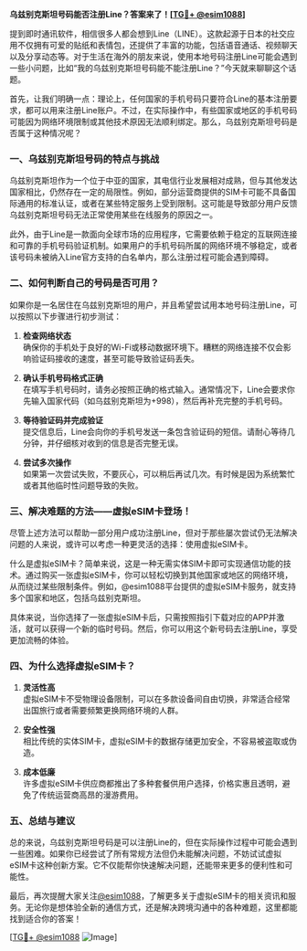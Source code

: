 **乌兹别克斯坦号码能否注册Line？答案来了！[[TG💪+ @esim1088](https://t.me/s/esim1088)]**

提到即时通讯软件，相信很多人都会想到Line（LINE）。这款起源于日本的社交应用不仅拥有可爱的贴纸和表情包，还提供了丰富的功能，包括语音通话、视频聊天以及分享动态等。对于生活在海外的朋友来说，使用本地号码注册Line可能会遇到一些小问题，比如“我的乌兹别克斯坦号码能不能注册Line？”今天就来聊聊这个话题。

首先，让我们明确一点：理论上，任何国家的手机号码只要符合Line的基本注册要求，都可以用来注册Line账户。不过，在实际操作中，有些国家或地区的手机号码可能因为网络环境限制或其他技术原因无法顺利绑定。那么，乌兹别克斯坦号码是否属于这种情况呢？

### 一、乌兹别克斯坦号码的特点与挑战

乌兹别克斯坦作为一个位于中亚的国家，其电信行业发展相对成熟，但与其他发达国家相比，仍然存在一定的局限性。例如，部分运营商提供的SIM卡可能不具备国际通用的标准认证，或者在某些特定服务上受到限制。这可能是导致部分用户反馈乌兹别克斯坦号码无法正常使用某些在线服务的原因之一。

此外，由于Line是一款面向全球市场的应用程序，它需要依赖于稳定的互联网连接和可靠的手机号码验证机制。如果用户的手机号码所属的网络环境不够稳定，或者该号码未被纳入Line官方支持的白名单内，那么注册过程可能会遇到障碍。

### 二、如何判断自己的号码是否可用？

如果你是一名居住在乌兹别克斯坦的用户，并且希望尝试用本地号码注册Line，可以按照以下步骤进行初步测试：

1. **检查网络状态**  
确保你的手机处于良好的Wi-Fi或移动数据环境下。糟糕的网络连接不仅会影响验证码接收的速度，甚至可能导致验证码丢失。

2. **确认手机号码格式正确**  
在填写手机号码时，请务必按照正确的格式输入。通常情况下，Line会要求你先输入国家代码（如乌兹别克斯坦为+998），然后再补充完整的手机号码。

3. **等待验证码并完成验证**  
提交信息后，Line会向你的手机号发送一条包含验证码的短信。请耐心等待几分钟，并仔细核对收到的信息是否完整无误。

4. **尝试多次操作**  
如果第一次尝试失败，不要灰心，可以稍后再试几次。有时候是因为系统繁忙或者其他临时性问题导致的失败。

### 三、解决难题的方法——虚拟eSIM卡登场！

尽管上述方法可以帮助一部分用户成功注册Line，但对于那些屡次尝试仍无法解决问题的人来说，或许可以考虑一种更灵活的选择：使用虚拟eSIM卡。

什么是虚拟eSIM卡？简单来说，这是一种无需实体SIM卡即可实现通信功能的技术。通过购买一张虚拟eSIM卡，你可以轻松切换到其他国家或地区的网络环境，从而绕过某些限制条件。例如，@esim1088平台提供的虚拟eSIM卡服务，就支持多个国家和地区，包括乌兹别克斯坦。

具体来说，当你选择了一张虚拟eSIM卡后，只需按照指引下载对应的APP并激活，就可以获得一个新的临时号码。然后，你可以用这个新号码去注册Line，享受更加流畅的体验。

### 四、为什么选择虚拟eSIM卡？

1. **灵活性高**  
虚拟eSIM卡不受物理设备限制，可以在多款设备间自由切换，非常适合经常出国旅行或者需要频繁更换网络环境的人群。

2. **安全性强**  
相比传统的实体SIM卡，虚拟eSIM卡的数据存储更加安全，不容易被盗取或伪造。

3. **成本低廉**  
许多虚拟eSIM卡供应商都推出了多种套餐供用户选择，价格实惠且透明，避免了传统运营商高昂的漫游费用。

### 五、总结与建议

总的来说，乌兹别克斯坦号码是可以注册Line的，但在实际操作过程中可能会遇到一些困难。如果你已经尝试了所有常规方法但仍未能解决问题，不妨试试虚拟eSIM卡这种创新方案。它不仅能帮你快速解决问题，还能带来更多的便利性和可能性。

最后，再次提醒大家关注[@esim1088](https://t.me/s/esim1088)，了解更多关于虚拟eSIM卡的相关资讯和服务。无论你是想体验全新的通信方式，还是解决跨境沟通中的各种难题，这里都能找到适合你的答案！

[[TG💪+ @esim1088](https://t.me/s/esim1088) ![Image](https://i.postimg.cc/4NQfJmqS/Snipaste-2025-05-13-00-14-12.png)]
